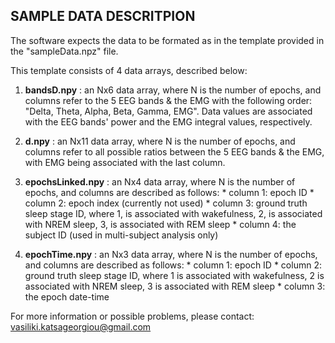 ## SAMPLE DATA DESCRITPION

The software expects the data to be formated as in the template 
provided in the "sampleData.npz" file.

This template consists of 4 data arrays, described below:

1. **bandsD.npy**       : an Nx6 data array, where N is the number of
                          epochs, and columns refer to the 5 EEG bands 
                          & the EMG with the following order:
                          "Delta, Theta, Alpha, Beta, Gamma, EMG".
                          Data values are associated with the EEG bands'
                          power and the EMG integral values, respectively.

2. **d.npy**            : an Nx11 data array, where N is the number of
                      epochs, and columns refer to all possible ratios 
                      between the 5 EEG bands & the EMG, with EMG being
                      associated with the last column.

3. **epochsLinked.npy** : an Nx4 data array, where N is the number of
                      epochs, and columns are described as follows:
                      * column 1: epoch ID
                      * column 2: epoch index (currently not used)
                      * column 3: ground truth sleep stage ID, where
                                  1, is associated with wakefulness,
                                  2, is associated with NREM sleep,
                                  3, is associated with REM sleep
                      * column 4: the subject ID (used in multi-subject
                                  analysis only)

4. **epochTime.npy**    : an Nx3 data array, where N is the number of
                      epochs, and columns are described as follows:
                      * column 1: epoch ID
                      * column 2: ground truth sleep stage ID, where
                                  1 is associated with wakefulness,
                                  2 is associated with NREM sleep,
                                  3 is associated with REM sleep
                      * column 3: the epoch date-time

For more information or possible problems, please contact:
vasiliki.katsageorgiou@gmail.com
    
